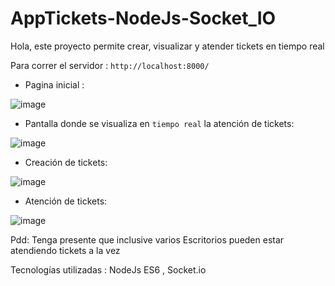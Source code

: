 # AppTickets-NodeJs-Socket_IO

Hola, este proyecto permite crear, visualizar y atender tickets en tiempo real

Para correr el servidor : ``` http://localhost:8000/ ```

+ Pagina inicial :

![image](https://user-images.githubusercontent.com/92930895/235377523-cbaf11c8-765c-423b-9ab5-53694dee847b.png)

+ Pantalla donde se visualiza en ```tiempo real```  la atención de tickets: 

![image](https://user-images.githubusercontent.com/92930895/235377853-d73aaae2-f4ed-4500-b406-91b7d3b9e247.png)

+ Creación de tickets: 

![image](https://user-images.githubusercontent.com/92930895/235377550-e9b5938b-f018-47c7-97f0-9cb532196d9f.png)

+ Atención de tickets: 

![image](https://user-images.githubusercontent.com/92930895/235377629-a54f949b-cb6a-429a-b310-2c712d05b4d4.png)


Pdd: Tenga presente que inclusive  varios Escritorios pueden estar atendiendo tickets a la vez 

Tecnologías utilizadas : NodeJs ES6 , Socket.io

